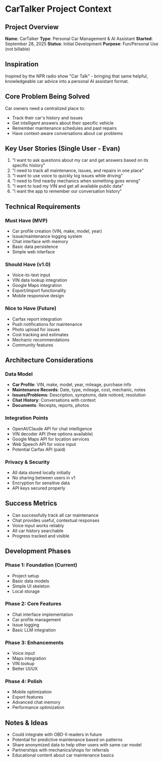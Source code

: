 # CarTalker Project Context

## Project Overview
**Name**: CarTalker
**Type**: Personal Car Management & AI Assistant
**Started**: September 28, 2025
**Status**: Initial Development
**Purpose**: Fun/Personal Use (not billable)

## Inspiration
Inspired by the NPR radio show "Car Talk" - bringing that same helpful, knowledgeable car advice into a personal AI assistant format.

## Core Problem Being Solved
Car owners need a centralized place to:
- Track their car's history and issues
- Get intelligent answers about their specific vehicle
- Remember maintenance schedules and past repairs
- Have context-aware conversations about car problems

## Key User Stories (Single User - Evan)
1. "I want to ask questions about my car and get answers based on its specific history"
2. "I need to track all maintenance, issues, and repairs in one place"
3. "I want to use voice to quickly log issues while driving"
4. "I need to find nearby mechanics when something goes wrong"
5. "I want to load my VIN and get all available public data"
6. "I want the app to remember our conversation history"

## Technical Requirements

### Must Have (MVP)
- Car profile creation (VIN, make, model, year)
- Issue/maintenance logging system
- Chat interface with memory
- Basic data persistence
- Simple web interface

### Should Have (v1.0)
- Voice-to-text input
- VIN data lookup integration
- Google Maps integration
- Export/import functionality
- Mobile responsive design

### Nice to Have (Future)
- Carfax report integration
- Push notifications for maintenance
- Photo upload for issues
- Cost tracking and estimates
- Mechanic recommendations
- Community features

## Architecture Considerations

### Data Model
- **Car Profile**: VIN, make, model, year, mileage, purchase info
- **Maintenance Records**: Date, type, mileage, cost, mechanic, notes
- **Issues/Problems**: Description, symptoms, date noticed, resolution
- **Chat History**: Conversations with context
- **Documents**: Receipts, reports, photos

### Integration Points
- OpenAI/Claude API for chat intelligence
- VIN decoder API (free options available)
- Google Maps API for location services
- Web Speech API for voice input
- Potential Carfax API (paid)

### Privacy & Security
- All data stored locally initially
- No sharing between users in v1
- Encryption for sensitive data
- API keys secured properly

## Success Metrics
- Can successfully track all car maintenance
- Chat provides useful, contextual responses
- Voice input works reliably
- All car history searchable
- Progress tracked and visible

## Development Phases

### Phase 1: Foundation (Current)
- Project setup
- Basic data models
- Simple UI skeleton
- Local storage

### Phase 2: Core Features
- Chat interface implementation
- Car profile management
- Issue logging
- Basic LLM integration

### Phase 3: Enhancements
- Voice input
- Maps integration
- VIN lookup
- Better UI/UX

### Phase 4: Polish
- Mobile optimization
- Export features
- Advanced chat memory
- Performance optimization

## Notes & Ideas
- Could integrate with OBD-II readers in future
- Potential for predictive maintenance based on patterns
- Share anonymized data to help other users with same car model
- Partnerships with mechanics/shops for referrals
- Educational content about car maintenance basics